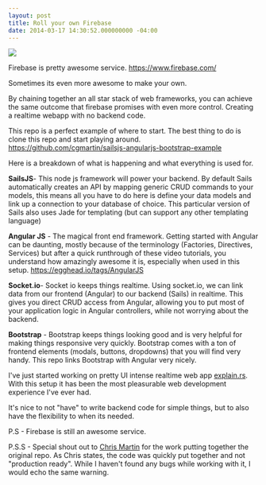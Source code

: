 ```yaml
---
layout: post
title: Roll your own Firebase
date: 2014-03-17 14:30:52.000000000 -04:00
---
```


![](http://s3.amazonaws.com/waterbear/portfolio/ghost/images/2014/Mar/stackTown.jpg)

Firebase is pretty awesome service.
<https://www.firebase.com/>

Sometimes its even more awesome to make your own.

By chaining together an all star stack of web frameworks, you can achieve the same outcome that firebase promises with even more control. Creating a realtime webapp with no backend code.

This repo is a perfect example of where to start. The best thing to do is clone this repo and start playing around.
<https://github.com/cgmartin/sailsjs-angularjs-bootstrap-example>

Here is a breakdown of what is happening and what everything is used for.

<strong>SailsJS</strong>- This node js framework will power your backend. By default Sails automatically creates an API by mapping generic CRUD commands to your models, this means all you have to do here is define your data models and link up a connection to your database of choice. This particular version of Sails also uses Jade for templating (but can support any other templating language)


<strong>Angular JS</strong> - The magical front end framework. Getting started with Angular can be daunting, mostly because of the terminology (Factories, Directives, Services) but after a quick runthrough of these video tutorials, you understand how amazingly awesome it is, especially when used in this setup.
<https://egghead.io/tags/AngularJS>

<strong>Socket.io</strong>- Socket io keeps things realtime. Using socket.io, we can link data from our frontend (Angular) to our backend (Sails) in realtime. This gives you direct CRUD access from Angular, allowing you to put most of your application logic in Angular controllers, while not worrying about the backend.

<strong>Bootstrap</strong> - Bootstrap keeps things looking good and is very helpful for making things responsive very quickly. Bootstrap comes with a ton of frontend elements (modals, buttons, dropdowns) that you will find very handy. This repo links Bootstrap with Angular very nicely. 

I've just started working on pretty UI intense realtime web app [explain.rs](http://explain.rs). With this setup it has been the most pleasurable web development experience I've ever had.

It's nice to not "have" to write backend code for simple things, but to also have the flexibility to when its needed.

P.S - Firebase is still an awesome service.

P.S.S - Special shout out to [Chris Martin](http://twitter.com/c_g_martin) for the work putting together the original repo. As Chris states, the code was quickly put together and not "production ready". While I haven't found any bugs while working with it, I would echo the same warning.
